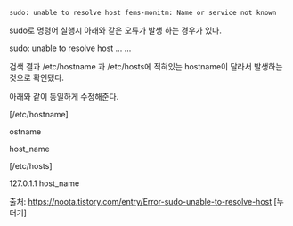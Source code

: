 ```
sudo: unable to resolve host fems-monitm: Name or service not known
```

sudo로 명령어 실행시 아래와 같은 오류가 발생 하는 경우가 있다.

sudo: unable to resolve host ... ...



검색 결과 /etc/hostname 과 /etc/hosts에 적혀있는 hostname이 달라서 발생하는 것으로 확인됐다.

아래와 같이 동일하게 수정해준다.



[/etc/hostname]

ostname

host_name



[/etc/hosts]

127.0.1.1	host_name



출처: https://noota.tistory.com/entry/Error-sudo-unable-to-resolve-host [누더기]